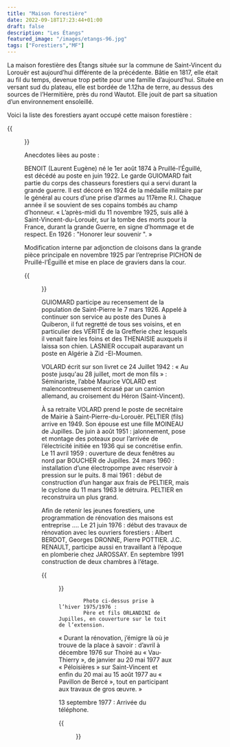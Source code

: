 ```yaml
---
title: "Maison forestière"
date: 2022-09-18T17:23:44+01:00
draft: false
description: "Les Étangs"
featured_image: "/images/etangs-96.jpg"
tags: ["Forestiers","MF"]
---
```


La maison forestière des Étangs située sur la commune de Saint-Vincent du Lorouër est aujourd’hui différente de la précédente.
Bâtie en 1817, elle était au fil du temps, devenue trop petite pour une famille d’aujourd’hui. 
Située en versant sud du plateau, elle est bordée de 1.12ha de terre, au dessus des sources de l’Hermitière, près du rond Wautot. 
Elle jouit de part sa situation d’un environnement ensoleillé. 

Voici la liste des forestiers ayant occupé cette maison forestière : 

{{<figure src="/images/articles/etangs.jpg" title="Forestiers des Étangs">}}

Anecdotes lièes au poste :
  
BENOIT (Laurent Eugène) né le 1er août 1874 à Pruillé-l’Éguillé, est décédé au poste en juin 1922. 
Le garde GUIOMARD fait partie du corps des chasseurs forestiers qui a servi durant la grande guerre.
  Il est décoré en 1924 de la médaille militaire par le général au cours d’une prise d’armes au 117ème R.I. 
  Chaque année il se souvient de ses copains tombés au champ d’honneur.
  « L’après-midi du 11 novembre 1925, suis allé à Saint-Vincent-du-Lorouër, sur la tombe des morts pour la France,
  durant la grande Guerre, en signe d’hommage et de respect. En 1926 : "Honorer leur souvenir ". » 
  
Modification interne par adjonction de cloisons dans la grande pièce principale en novembre 1925 par l’entreprise PICHON de Pruillé-l’Éguillé et mise en place de graviers dans la cour.

{{<figure src="/images/articles/etangs1975.jpg" title="Les Étangs en 1975">}}

GUIOMARD participe au recensement de la population de Saint-Pierre le 7 mars 1926. Appelé à continuer son service au poste des Dunes à Quiberon, il fut regretté de tous ses voisins, et en particulier des VÉRITÉ de la Grefferie chez lesquels il venait faire les foins et des THENAISIE auxquels il laissa son chien.
LASNIER occupait auparavant un poste en Algérie à Zid -El-Moumen.

VOLARD écrit sur son livret ce 24 Juillet 1942 :
  « Au poste jusqu'au 28 juillet, mort de mon fils » : Séminariste, l’abbé Maurice VOLARD est malencontreusement
  écrasé par un camion allemand, au croisement du Héron (Saint-Vincent). 

À sa retraite VOLARD prend le poste de secrétaire de Mairie à Saint-Pierre-du-Lorouër. 
PELTIER (fils) arrive en 1949. Son épouse est une fille MOINEAU de Jupilles.
  De juin à août 1951 : jalonnement, pose et montage des poteaux pour l’arrivée de l’électricité initiée en 1936 qui se concrétise enfin.
  Le 11 avril 1959 : ouverture de deux fenêtres au nord par BOUCHER de Jupilles. 
  24 mars 1960 : installation d’une électropompe avec réservoir à pression sur le puits.
  8 mai 1961 : début de construction d’un hangar aux frais de PELTIER, mais le cyclone du 11 mars 1963
  le détruira. PELTIER en reconstruira un plus grand.
  
  
Afin de retenir les jeunes forestiers, une programmation de rénovation des maisons est entreprise …. 
  Le 21 juin 1976 : début des travaux de rénovation avec les ouvriers forestiers : 
  Albert BERDOT, Georges DRONNE, Pierre POTTIER. J.C. RENAULT, 
  participe aussi en travaillant à l’époque en plomberie chez JAROSSAY.
  En septembre 1991 construction de deux chambres à l’étage.
  
{{<figure src="/images/articles/etangs1977.jpg" title="Création de l’agrandissement">}}
  
            Photo ci-dessus prise à l’hiver 1975/1976 :
            Père et fils ORLANDINI de Jupilles, en couverture sur le toit de l’extension. 

« Durant la rénovation, j’émigre là où je trouve de la place à savoir :
  d’avril à décembre 1976 sur Thoiré au « Vau-Thierry », 
  de janvier au 20 mai 1977 aux « Péloisières » sur Saint-Vincent et
  enfin du 20 mai au 15 août 1977 au « Pavillon de Bercé », 
  tout en participant aux travaux de gros œuvre. » 
  
  13 septembre 1977 : Arrivée du téléphone. 
  
{{<figure src="/images/articles/etangs3.jpg" title="Les Étangs en 1991">}}
  

